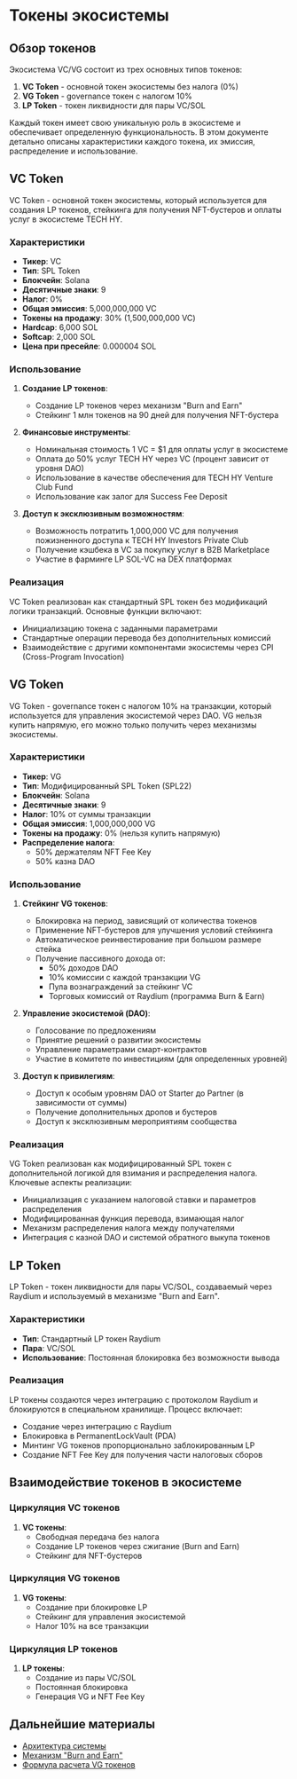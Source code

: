 # Токены экосистемы

## Обзор токенов

Экосистема VC/VG состоит из трех основных типов токенов:

1. **VC Token** - основной токен экосистемы без налога (0%)
2. **VG Token** - governance токен с налогом 10%
3. **LP Token** - токен ликвидности для пары VC/SOL

Каждый токен имеет свою уникальную роль в экосистеме и обеспечивает определенную функциональность. В этом документе детально описаны характеристики каждого токена, их эмиссия, распределение и использование.

## VC Token

VC Token - основной токен экосистемы, который используется для создания LP токенов, стейкинга для получения NFT-бустеров и оплаты услуг в экосистеме TECH HY.

### Характеристики

- **Тикер**: VC
- **Тип**: SPL Token
- **Блокчейн**: Solana
- **Десятичные знаки**: 9
- **Налог**: 0%
- **Общая эмиссия**: 5,000,000,000 VC
- **Токены на продажу**: 30% (1,500,000,000 VC)
- **Hardcap**: 6,000 SOL
- **Softcap**: 2,000 SOL
- **Цена при пресейле**: 0.000004 SOL

### Использование

1. **Создание LP токенов**:
   - Создание LP токенов через механизм "Burn and Earn"
   - Стейкинг 1 млн токенов на 90 дней для получения NFT-бустера

2. **Финансовые инструменты**:
   - Номинальная стоимость 1 VC = $1 для оплаты услуг в экосистеме
   - Оплата до 50% услуг TECH HY через VC (процент зависит от уровня DAO)
   - Использование в качестве обеспечения для TECH HY Venture Club Fund
   - Использование как залог для Success Fee Deposit

3. **Доступ к эксклюзивным возможностям**:
   - Возможность потратить 1,000,000 VC для получения пожизненного доступа к TECH HY Investors Private Club
   - Получение кэшбека в VC за покупку услуг в B2B Marketplace
   - Участие в фарминге LP SOL-VC на DEX платформах

### Реализация

VC Token реализован как стандартный SPL токен без модификаций логики транзакций. Основные функции включают:

- Инициализацию токена с заданными параметрами
- Стандартные операции перевода без дополнительных комиссий
- Взаимодействие с другими компонентами экосистемы через CPI (Cross-Program Invocation)

## VG Token

VG Token - governance токен с налогом 10% на транзакции, который используется для управления экосистемой через DAO. VG нельзя купить напрямую, его можно только получить через механизмы экосистемы.

### Характеристики

- **Тикер**: VG
- **Тип**: Модифицированный SPL Token (SPL22)
- **Блокчейн**: Solana
- **Десятичные знаки**: 9
- **Налог**: 10% от суммы транзакции
- **Общая эмиссия**: 1,000,000,000 VG
- **Токены на продажу**: 0% (нельзя купить напрямую)
- **Распределение налога**:
  - 50% держателям NFT Fee Key
  - 50% казна DAO

### Использование

1. **Стейкинг VG токенов**:
   - Блокировка на период, зависящий от количества токенов
   - Применение NFT-бустеров для улучшения условий стейкинга
   - Автоматическое реинвестирование при большом размере стейка
   - Получение пассивного дохода от:
     - 50% доходов DAO
     - 10% комиссии с каждой транзакции VG
     - Пула вознаграждений за стейкинг VC
     - Торговых комиссий от Raydium (программа Burn & Earn)

2. **Управление экосистемой (DAO)**:
   - Голосование по предложениям
   - Принятие решений о развитии экосистемы
   - Управление параметрами смарт-контрактов
   - Участие в комитете по инвестициям (для определенных уровней)

3. **Доступ к привилегиям**:
   - Доступ к особым уровням DAO от Starter до Partner (в зависимости от суммы)
   - Получение дополнительных дропов и бустеров
   - Доступ к эксклюзивным мероприятиям сообщества

### Реализация

VG Token реализован как модифицированный SPL токен с дополнительной логикой для взимания и распределения налога. Ключевые аспекты реализации:

- Инициализация с указанием налоговой ставки и параметров распределения
- Модифицированная функция перевода, взимающая налог
- Механизм распределения налога между получателями
- Интеграция с казной DAO и системой обратного выкупа токенов

## LP Token

LP Token - токен ликвидности для пары VC/SOL, создаваемый через Raydium и используемый в механизме "Burn and Earn".

### Характеристики

- **Тип**: Стандартный LP токен Raydium
- **Пара**: VC/SOL
- **Использование**: Постоянная блокировка без возможности вывода

### Реализация

LP токены создаются через интеграцию с протоколом Raydium и блокируются в специальном хранилище. Процесс включает:

- Создание через интеграцию с Raydium
- Блокировка в PermanentLockVault (PDA)
- Минтинг VG токенов пропорционально заблокированным LP
- Создание NFT Fee Key для получения части налоговых сборов

## Взаимодействие токенов в экосистеме

### Циркуляция VC токенов

1. **VC токены**:
   - Свободная передача без налога
   - Создание LP токенов через сжигание (Burn and Earn)
   - Стейкинг для NFT-бустеров

### Циркуляция VG токенов

1. **VG токены**:
   - Создание при блокировке LP
   - Стейкинг для управления экосистемой
   - Налог 10% на все транзакции

### Циркуляция LP токенов

1. **LP токены**:
   - Создание из пары VC/SOL
   - Постоянная блокировка
   - Генерация VG и NFT Fee Key

## Дальнейшие материалы

- [Архитектура системы](./01-system-architecture.md)
- [Механизм "Burn and Earn"](./03-burn-and-earn.md)
- [Формула расчета VG токенов](./specs/vg-calculation-formula.md) 
